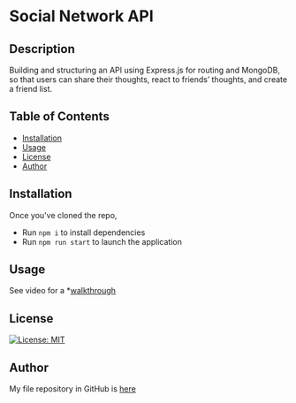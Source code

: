 # Social Network API

## Description

Building and structuring an API using Express.js for routing and MongoDB, so that users can share their thoughts, react to friends’ thoughts, and create a friend list.

## Table of Contents
* [Installation](#installation)
* [Usage](#usage)
* [License](#license)
* [Author](#author)

## Installation 

Once you've cloned the repo,
- Run ```npm i``` to install dependencies
- Run ```npm run start``` to launch the application

## Usage 

See video for a *[walkthrough](https://drive.google.com/file/d/16WVRRA9FG5HDSP63DiN61SUu-SN8dhSU/view)

## License

[![License: MIT](https://img.shields.io/badge/License-MIT-yellow.svg)](https://opensource.org/licenses/MIT)
## Author

My file repository in GitHub is [here](https://github.com/KaterynaTekmenzhi/social-network-api)

